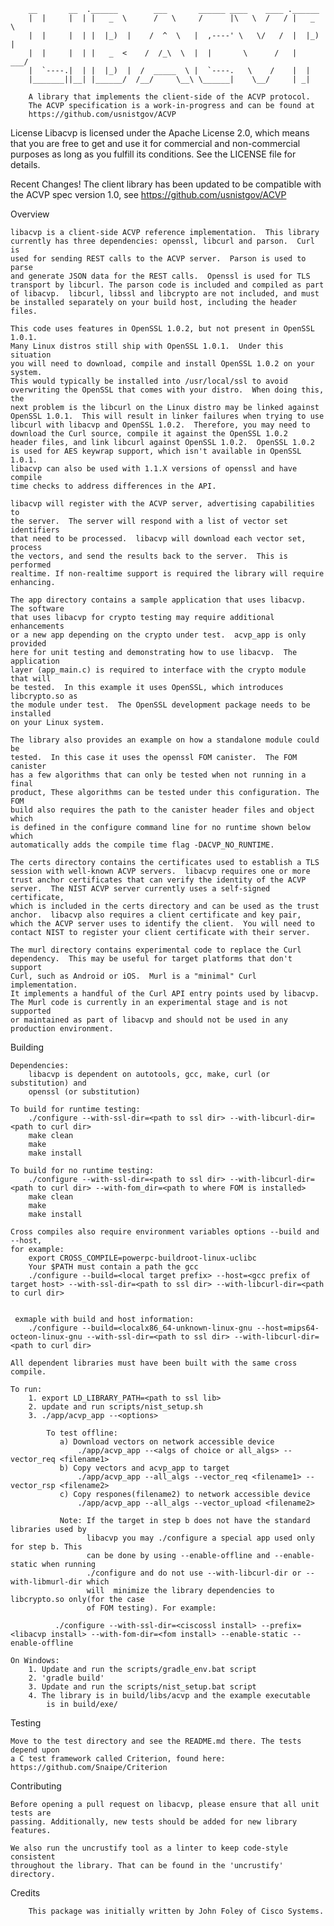         __       __  .______        ___       ______ ____    ____ .______
        |  |     |  | |   _  \      /   \     /      |\   \  /   / |   _  \
        |  |     |  | |  |_)  |    /  ^  \   |  ,----' \   \/   /  |  |_)  |
        |  |     |  | |   _  <    /  /_\  \  |  |       \      /   |   ___/
        |  `----.|  | |  |_)  |  /  _____  \ |  `----.   \    /    |  |
        |_______||__| |______/  /__/     \__\ \______|    \__/     | _|   

        A library that implements the client-side of the ACVP protocol.
        The ACVP specification is a work-in-progress and can be found at
        https://github.com/usnistgov/ACVP

License
        Libacvp is licensed under the Apache License 2.0, which means that
        you are free to get and use it for commercial and non-commercial
        purposes as long as you fulfill its conditions. See the LICENSE
        file for details.

Recent Changes!
        The client library has been updated to be compatible with the
        ACVP spec version 1.0, see https://github.com/usnistgov/ACVP

Overview

    libacvp is a client-side ACVP reference implementation.  This library 
    currently has three dependencies: openssl, libcurl and parson.  Curl is
    used for sending REST calls to the ACVP server.  Parson is used to parse
    and generate JSON data for the REST calls.  Openssl is used for TLS
    transport by libcurl. The parson code is included and compiled as part
    of libacvp.  libcurl, libssl and libcrypto are not included, and must
    be installed separately on your build host, including the header files.

    This code uses features in OpenSSL 1.0.2, but not present in OpenSSL 1.0.1.
    Many Linux distros still ship with OpenSSL 1.0.1.  Under this situation
    you will need to download, compile and install OpenSSL 1.0.2 on your system.
    This would typically be installed into /usr/local/ssl to avoid
    overwriting the OpenSSL that comes with your distro.  When doing this, the
    next problem is the libcurl on the Linux distro may be linked against
    OpenSSL 1.0.1.  This will result in linker failures when trying to use
    libcurl with libacvp and OpenSSL 1.0.2.  Therefore, you may need to
    download the Curl source, compile it against the OpenSSL 1.0.2
    header files, and link libcurl against OpenSSL 1.0.2.  OpenSSL 1.0.2
    is used for AES keywrap support, which isn't available in OpenSSL 1.0.1.
    libacvp can also be used with 1.1.X versions of openssl and have compile
    time checks to address differences in the API.

    libacvp will register with the ACVP server, advertising capabilities to
    the server.  The server will respond with a list of vector set identifiers
    that need to be processed.  libacvp will download each vector set, process
    the vectors, and send the results back to the server.  This is performed
    realtime. If non-realtime support is required the library will require
    enhancing.

    The app directory contains a sample application that uses libacvp.  The software
    that uses libacvp for crypto testing may require additional enhancements
    or a new app depending on the crypto under test.  acvp_app is only provided
    here for unit testing and demonstrating how to use libacvp.  The application
    layer (app_main.c) is required to interface with the crypto module that will
    be tested.  In this example it uses OpenSSL, which introduces libcrypto.so as
    the module under test.  The OpenSSL development package needs to be installed
    on your Linux system.

    The library also provides an example on how a standalone module could be
    tested.  In this case it uses the openssl FOM canister.  The FOM canister
    has a few algorithms that can only be tested when not running in a final
    product, These algorithms can be tested under this configuration. The FOM
    build also requires the path to the canister header files and object which
    is defined in the configure command line for no runtime shown below which
    automatically adds the compile time flag -DACVP_NO_RUNTIME.

    The certs directory contains the certificates used to establish a TLS
    session with well-known ACVP servers.  libacvp requires one or more
    trust anchor certificates that can verify the identity of the ACVP
    server.  The NIST ACVP server currently uses a self-signed certificate,
    which is included in the certs directory and can be used as the trust
    anchor.  libacvp also requires a client certificate and key pair,
    which the ACVP server uses to identify the client.  You will need to
    contact NIST to register your client certificate with their server.

    The murl directory contains experimental code to replace the Curl
    dependency.  This may be useful for target platforms that don't support
    Curl, such as Android or iOS.  Murl is a "minimal" Curl implementation.
    It implements a handful of the Curl API entry points used by libacvp.
    The Murl code is currently in an experimental stage and is not supported
    or maintained as part of libacvp and should not be used in any
    production environment.


Building

    Dependencies:
        libacvp is dependent on autotools, gcc, make, curl (or substitution) and
        openssl (or substitution)

    To build for runtime testing:
        ./configure --with-ssl-dir=<path to ssl dir> --with-libcurl-dir=<path to curl dir>
        make clean
        make
        make install

    To build for no runtime testing:
        ./configure --with-ssl-dir=<path to ssl dir> --with-libcurl-dir=<path to curl dir> --with-fom_dir=<path to where FOM is installed>
        make clean
        make
        make install

    Cross compiles also require environment variables options --build and --host, 
    for example:
        export CROSS_COMPILE=powerpc-buildroot-linux-uclibc
        Your $PATH must contain a path the gcc
        ./configure --build=<local target prefix> --host=<gcc prefix of target host> --with-ssl-dir=<path to ssl dir> --with-libcurl-dir=<path to curl dir>

  
     exmaple with build and host information:
        ./configure --build=<localx86_64-unknown-linux-gnu --host=mips64-octeon-linux-gnu --with-ssl-dir=<path to ssl dir> --with-libcurl-dir=<path to curl dir>

    All dependent libraries must have been built with the same cross compile.

    To run:
        1. export LD_LIBRARY_PATH=<path to ssl lib>
        2. update and run scripts/nist_setup.sh
        3. ./app/acvp_app --<options>

            To test offline:
               a) Download vectors on network accessible device
                   ./app/acvp_app --<algs of choice or all_algs> --vector_req <filename1>
               b) Copy vectors and acvp_app to target
                   ./app/acvp_app --all_algs --vector_req <filename1> --vector_rsp <filename2>
               c) Copy respones(filename2) to network accessible device
                   ./app/acvp_app --all_algs --vector_upload <filename2>

               Note: If the target in step b does not have the standard libraries used by
                     libacvp you may ./configure a special app used only for step b. This
                     can be done by using --enable-offline and --enable-static when running 
                     ./configure and do not use --with-libcurl-dir or --with-libmurl-dir which
                     will  minimize the library dependencies to libcrypto.so only(for the case
                     of FOM testing). For example:

              ./configure --with-ssl-dir=<ciscossl install> --prefix=<libacvp install> --with-fom-dir=<fom install> --enable-static --enable-offline

    On Windows:
        1. Update and run the scripts/gradle_env.bat script
        2. 'gradle build'
        3. Update and run the scripts/nist_setup.bat script
        4. The library is in build/libs/acvp and the example executable
            is in build/exe/



Testing

    Move to the test directory and see the README.md there. The tests depend upon
    a C test framework called Criterion, found here: https://github.com/Snaipe/Criterion


Contributing

    Before opening a pull request on libacvp, please ensure that all unit tests are
    passing. Additionally, new tests should be added for new library features.

    We also run the uncrustify tool as a linter to keep code-style consistent
    throughout the library. That can be found in the 'uncrustify' directory.


Credits

        This package was initially written by John Foley of Cisco Systems.
